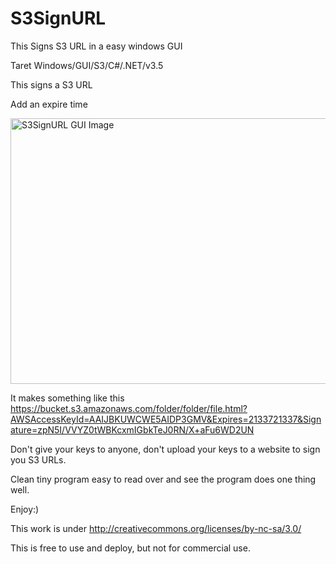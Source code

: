 S3SignURL
=========

This Signs S3 URL in a easy windows GUI


Taret Windows/GUI/S3/C#/.NET/v3.5

This signs a S3 URL

Add an expire time

<img src="http://www.digitalbodyguard.com//images/S3SignURL.png" alt="S3SignURL GUI Image" width="538" height="425">

It makes something like this https://bucket.s3.amazonaws.com/folder/folder/file.html?AWSAccessKeyId=AAIJBKUWCWE5AIDP3GMV&Expires=2133721337&Signature=zpN5I/VVYZ0tWBKcxmIGbkTeJ0RN/X+aFu6WD2UN


Don't give your keys to anyone, don't upload your keys to a website to sign you S3 URLs.

Clean tiny program easy to read over and see the program does one thing well.


Enjoy:)


This work is under http://creativecommons.org/licenses/by-nc-sa/3.0/

This is free to use and deploy, but not for commercial use.
